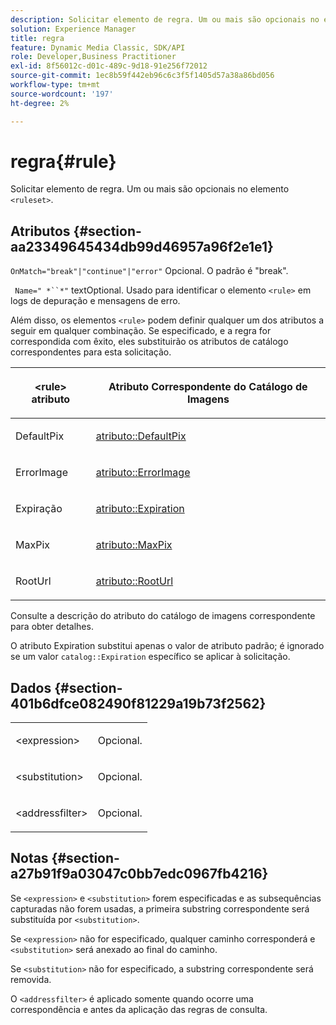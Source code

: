 ```yaml
---
description: Solicitar elemento de regra. Um ou mais são opcionais no elemento <ruleset> .
solution: Experience Manager
title: regra
feature: Dynamic Media Classic, SDK/API
role: Developer,Business Practitioner
exl-id: 8f56012c-d01c-489c-9d18-91e256f72012
source-git-commit: 1ec8b59f442eb96c6c3f5f1405d57a38a86bd056
workflow-type: tm+mt
source-wordcount: '197'
ht-degree: 2%

---
```


# regra{#rule}

Solicitar elemento de regra. Um ou mais são opcionais no elemento `<ruleset>`.

## Atributos {#section-aa23349645434db99d46957a96f2e1e1}

`OnMatch="break"|"continue"|"error"` Opcional. O padrão é &quot;break&quot;.

` Name=" *``*"` textOptional. Usado para identificar o elemento `<rule>` em logs de depuração e mensagens de erro.

Além disso, os elementos `<rule>` podem definir qualquer um dos atributos a seguir em qualquer combinação. Se especificado, e a regra for correspondida com êxito, eles substituirão os atributos de catálogo correspondentes para esta solicitação.

<table id="table_AFEFDE61C9ED40019C10D8FE5B16CA23"> 
 <thead> 
  <tr> 
   <th colname="col1" class="entry"> <p>&lt;rule&gt; atributo </p> </th> 
   <th colname="col2" class="entry"> <p>Atributo Correspondente do Catálogo de Imagens </p> </th> 
  </tr> 
 </thead>
 <tbody> 
  <tr> 
   <td colname="col1"> <p> <span class="codeph"> DefaultPix  </span> </p> </td> 
   <td colname="col2"> <p> <a href="../../../../../ir-api/material-cat/image-rendering-api-ref/c-ir-material-catalog/c-ir-attributes-reference/r-ir-defaultpix.md#reference-102c98f9b5d24d2aaaeb756653fb0e6f" type="reference" format="dita" scope="local"> atributo::DefaultPix  </a> </p> </td> 
  </tr> 
  <tr> 
   <td colname="col1"> <p> <span class="codeph"> ErrorImage  </span> </p> </td> 
   <td colname="col2"> <p> <a href="../../../../../ir-api/material-cat/image-rendering-api-ref/c-ir-material-catalog/c-ir-attributes-reference/r-ir-errorimage.md#reference-b58bdaba96074c52802ca8dc54bfe2f0" type="reference" format="dita" scope="local"> atributo::ErrorImage  </a> </p> </td> 
  </tr> 
  <tr> 
   <td colname="col1"> <p> <span class="codeph"> Expiração  </span> </p> </td> 
   <td colname="col2"> <p> <a href="../../../../../ir-api/material-cat/image-rendering-api-ref/c-ir-material-catalog/c-ir-attributes-reference/r-ir-expiration.md#reference-0f68ad8199c64bd4bc8d27dd78b7d996" type="reference" format="dita" scope="local"> atributo::Expiration  </a> </p> </td> 
  </tr> 
  <tr> 
   <td colname="col1"> <p> <span class="codeph"> MaxPix  </span> </p> </td> 
   <td colname="col2"> <p> <a href="../../../../../ir-api/material-cat/image-rendering-api-ref/c-ir-material-catalog/c-ir-attributes-reference/r-ir-maxpix.md#reference-569f186bbc2840a6bd3cffa8ff3e7657" type="reference" format="dita" scope="local"> atributo::MaxPix  </a> </p> </td> 
  </tr> 
  <tr> 
   <td colname="col1"> <p> <span class="codeph"> RootUrl  </span> </p> </td> 
   <td colname="col2"> <p> <a href="../../../../../ir-api/material-cat/image-rendering-api-ref/c-ir-material-catalog/c-ir-attributes-reference/r-ir-rooturl.md#reference-b8d706a573814802bd6794223cc78402" type="reference" format="dita" scope="local"> atributo::RootUrl  </a> </p> </td> 
  </tr> 
 </tbody> 
</table>

Consulte a descrição do atributo do catálogo de imagens correspondente para obter detalhes.

O atributo Expiration substitui apenas o valor de atributo padrão; é ignorado se um valor `catalog::Expiration` específico se aplicar à solicitação.

## Dados {#section-401b6dfce082490f81229a19b73f2562}

<table id="simpletable_A7E17B52AF754687ACCFFBE747939331"> 
 <tr class="strow"> 
  <td class="stentry"> <p> <span class="codeph"> &lt;expression&gt; </span> </p> </td> 
  <td class="stentry"> <p>Opcional. </p> </td> 
 </tr> 
 <tr class="strow"> 
  <td class="stentry"> <p> <span class="codeph"> &lt;substitution&gt; </span> </p> </td> 
  <td class="stentry"> <p>Opcional. </p> </td> 
 </tr> 
 <tr class="strow"> 
  <td class="stentry"> <p> <span class="codeph"> &lt;addressfilter&gt; </span> </p> </td> 
  <td class="stentry"> <p>Opcional. </p> </td> 
 </tr> 
</table>

## Notas {#section-a27b91f9a03047c0bb7edc0967fb4216}

Se `<expression>` e `<substitution>` forem especificadas e as subsequências capturadas não forem usadas, a primeira substring correspondente será substituída por `<substitution>`.

Se `<expression>` não for especificado, qualquer caminho corresponderá e `<substitution>` será anexado ao final do caminho.

Se `<substitution>` não for especificado, a substring correspondente será removida.

O `<addressfilter>` é aplicado somente quando ocorre uma correspondência e antes da aplicação das regras de consulta.
